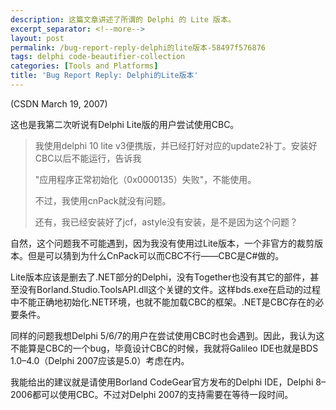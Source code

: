 ```yaml
---
description: 这篇文章讲述了所谓的 Delphi 的 Lite 版本。
excerpt_separator: <!--more-->
layout: post
permalink: /bug-report-reply-delphi的lite版本-58497f576876
tags: delphi code-beautifier-collection
categories: [Tools and Platforms]
title: 'Bug Report Reply: Delphi的Lite版本'
---
```

(CSDN March 19, 2007)

这也是我第二次听说有Delphi Lite版的用户尝试使用CBC。
<!--more-->

> 我使用delphi 10 lite v3便携版，并已经打好对应的update2补丁。安装好CBC以后不能运行，告诉我
>
> "应用程序正常初始化（0x0000135）失败"，不能使用。
>
> 不过，我使用cnPack就没有问题。
>
> 还有，我已经安装好了jcf，astyle没有安装，是不是因为这个问题？

自然，这个问题我不可能遇到，因为我没有使用过Lite版本，一个非官方的裁剪版本。但是可以猜到为什么CnPack可以而CBC不行――CBC是C#做的。

Lite版本应该是删去了.NET部分的Delphi，没有Together也没有其它的部件，甚至没有Borland.Studio.ToolsAPI.dll这个关键的文件。这样bds.exe在启动的过程中不能正确地初始化.NET环境，也就不能加载CBC的框架。.NET是CBC存在的必要条件。

同样的问题我想Delphi 5/6/7的用户在尝试使用CBC时也会遇到。因此，我认为这不能算是CBC的一个bug，毕竟设计CBC的时候，我就将Galileo IDE也就是BDS 1.0–4.0（Delphi 2007应该是5.0）考虑在内。

我能给出的建议就是请使用Borland CodeGear官方发布的Delphi IDE，Delphi 8–2006都可以使用CBC。不过对Delphi 2007的支持需要在等待一段时间。
